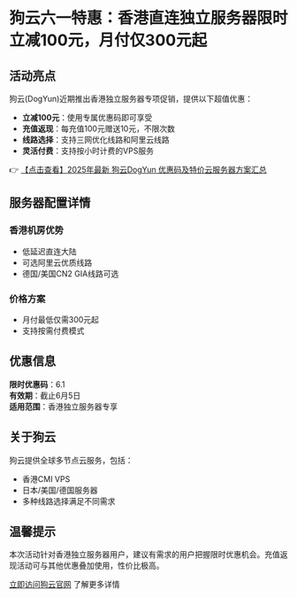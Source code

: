 # 狗云六一特惠：香港直连独立服务器限时立减100元，月付仅300元起

## 活动亮点

狗云(DogYun)近期推出香港独立服务器专项促销，提供以下超值优惠：

- **立减100元**：使用专属优惠码即可享受
- **充值返现**：每充值100元赠送10元，不限次数
- **线路选择**：支持三网优化线路和阿里云线路
- **灵活付费**：支持按小时计费的VPS服务

👉 [【点击查看】2025年最新 狗云DogYun 优惠码及特价云服务器方案汇总](https://bit.ly/DogYun)

## 服务器配置详情

### 香港机房优势
- 低延迟直连大陆
- 可选阿里云优质线路
- 德国/美国CN2 GIA线路可选

### 价格方案
- 月付最低仅需300元起
- 支持按需付费模式

## 优惠信息

**限时优惠码**：6.1  
**有效期**：截止6月5日  
**适用范围**：香港独立服务器专享

## 关于狗云

狗云提供全球多节点云服务，包括：
- 香港CMI VPS
- 日本/美国/德国服务器
- 多种线路选择满足不同需求

## 温馨提示

本次活动针对香港独立服务器用户，建议有需求的用户把握限时优惠机会。充值返现活动可与其他优惠叠加使用，性价比极高。

[立即访问狗云官网](https://bit.ly/DogYun) 了解更多详情